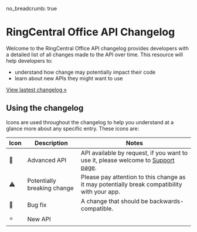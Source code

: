 no_breadcrumb: true

# RingCentral Office API Changelog

Welcome to the RingCentral Office API changelog provides developers with a detailed list of all changes made to the API over time. This resource will help developers to:

* understand how change may potentially impact their code
* learn about new APIs they might want to use

<a href="1_0_46/" class="btn btn-primary">View lastest changelog &raquo;</a>

## Using the changelog

Icons are used throughout the changelog to help you understand at a glance more about any specific entry. These icons are:

| Icon | Description | Notes |
|-|-|-|
| 🔐 | Advanced API | API available by request, if you want to use it, please welcome to [Support page](https://developers.ringcentral.com/support.html). |
| ⚠️  | Potentially breaking change | Please pay attention to this change as it may potentially break compatibility with your app. |
| 🔧 | Bug fix | A change that should be backwards-compatible. |
| ⭐️ | New API | |


